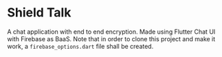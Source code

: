 # Shield Talk

A chat application with end to end encryption.
Made using Flutter Chat UI with Firebase as BaaS.
Note that in order to clone this project and make it work, a `firebase_options.dart` file shall be created.